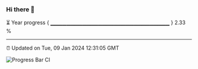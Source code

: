 ### Hi there 👋

⏳ Year progress { ▁▁▁▁▁▁▁▁▁▁▁▁▁▁▁▁▁▁▁▁▁▁▁▁▁▁▁▁▁▁ } 2.33 %

---

⏰ Updated on Tue, 09 Jan 2024 12:31:05 GMT

![Progress Bar CI](https://github.com/liununu/liununu/workflows/Progress%20Bar%20CI/badge.svg)
